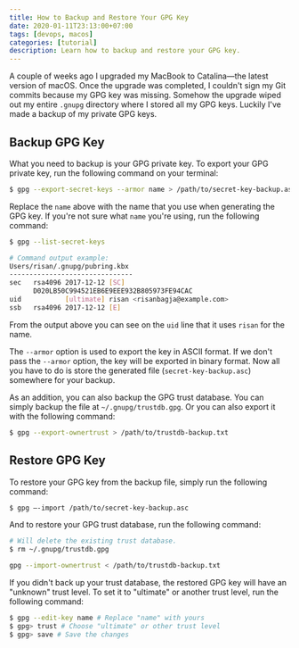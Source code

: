 ```yaml
---
title: How to Backup and Restore Your GPG Key
date: 2020-01-11T23:13:00+07:00
tags: [devops, macos]
categories: [tutorial]
description: Learn how to backup and restore your GPG key.
---
```

A couple of weeks ago I upgraded my MacBook to Catalina—the latest version of macOS. Once the upgrade was completed, I couldn't sign my Git commits because my GPG key was missing. Somehow the upgrade wiped out my entire `.gnupg` directory where I stored all my GPG keys. Luckily I've made a backup of my private GPG keys.

## Backup GPG Key

What you need to backup is your GPG private key. To export your GPG private key, run the following command on your terminal:

```bash
$ gpg --export-secret-keys --armor name > /path/to/secret-key-backup.asc
```

Replace the `name` above with the name that you use when generating the GPG key. If you're not sure what `name` you're using, run the following command:

```bash
$ gpg --list-secret-keys

# Command output example:
Users/risan/.gnupg/pubring.kbx
-------------------------------
sec   rsa4096 2017-12-12 [SC]
      D020LB50C994521EB6E9EEE932B805973FE94CAC
uid           [ultimate] risan <risanbagja@example.com>
ssb   rsa4096 2017-12-12 [E]
```

From the output above you can see on the `uid` line that it uses `risan` for the name.

The `--armor` option is used to export the key in ASCII format. If we don't pass the `--armor` option, the key will be exported in binary format. Now all you have to do is store the generated file (`secret-key-backup.asc`) somewhere for your backup.

As an addition, you can also backup the GPG trust database. You can simply backup the file at `~/.gnupg/trustdb.gpg`. Or you can also export it with the following command:

```bash
$ gpg --export-ownertrust > /path/to/trustdb-backup.txt
```

## Restore GPG Key

To restore your GPG key from the backup file, simply run the following command:

```bash
$ gpg —-import /path/to/secret-key-backup.asc
```

And to restore your GPG trust database, run the following command:

```bash
# Will delete the existing trust database.
$ rm ~/.gnupg/trustdb.gpg

gpg --import-ownertrust < /path/to/trustdb-backup.txt
```

If you didn't back up your trust database, the restored GPG key will have an "unknown" trust level. To set it to "ultimate" or another trust level, run the following command:

```bash
$ gpg --edit-key name # Replace "name" with yours
$ gpg> trust # Choose "ultimate" or other trust level
$ gpg> save # Save the changes
```

